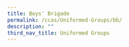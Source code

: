 ```yaml
---
title: Boys' Brigade
permalink: /ccas/Uniformed-Groups/bb/
description: ""
third_nav_title: Uniformed Groups
---
```

